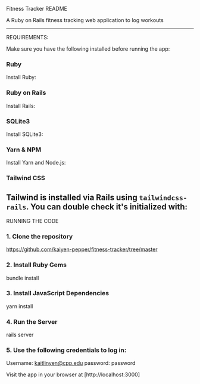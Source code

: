 Fitness Tracker README

A Ruby on Rails fitness tracking web application to log workouts

---

REQUIREMENTS: 

Make sure you have the following installed before running the app:

### Ruby
Install Ruby:

### Ruby on Rails
Install Rails:

### SQLite3
Install SQLite3:

### Yarn & NPM
Install Yarn and Node.js:

### Tailwind CSS
Tailwind is installed via Rails using `tailwindcss-rails`. You can double check it's initialized with:
---

RUNNING THE CODE

### 1. Clone the repository

https://github.com/kaiyen-pepper/fitness-tracker/tree/master

### 2. Install Ruby Gems

bundle install

### 3. Install JavaScript Dependencies

yarn install

### 4. Run the Server

rails server

### 5. Use the following credentials to log in:

Username: kaitlinyen@cpp.edu
password: password

Visit the app in your browser at [http://localhost:3000]
